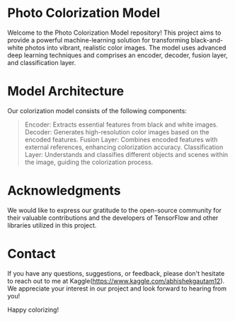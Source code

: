 # Photo Colorization Model
Welcome to the Photo Colorization Model repository! This project aims to provide a powerful machine-learning solution for transforming black-and-white photos into vibrant, realistic color images. The model uses advanced deep learning techniques and comprises an encoder, decoder, fusion layer, and classification layer.

# Model Architecture

Our colorization model consists of the following components:
> Encoder: Extracts essential features from black and white images.
> Decoder: Generates high-resolution color images based on the encoded features.
> Fusion Layer: Combines encoded features with external references, enhancing colorization accuracy.
> Classification Layer: Understands and classifies different objects and scenes within the image, guiding the colorization process.

# Acknowledgments
We would like to express our gratitude to the open-source community for their valuable contributions and the developers of TensorFlow and other libraries utilized in this project.

# Contact
If you have any questions, suggestions, or feedback, please don't hesitate to reach out to me at Kaggle(https://www.kaggle.com/abhishekgautam12). We appreciate your interest in our project and look forward to hearing from you!

Happy colorizing!




